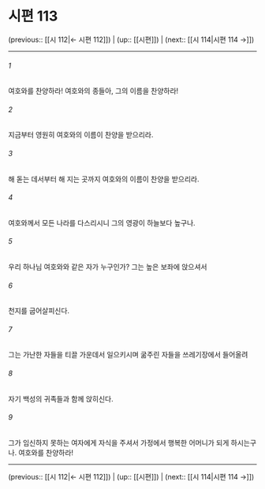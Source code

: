 # 시편 113

(previous:: [[시 112|← 시편 112]]) | (up:: [[시편]]) | (next:: [[시 114|시편 114 →]])

***




###### 1 

여호와를 찬양하라! 여호와의 종들아, 그의 이름을 찬양하라! 



###### 2 

지금부터 영원히 여호와의 이름이 찬양을 받으리라. 



###### 3 

해 돋는 데서부터 해 지는 곳까지 여호와의 이름이 찬양을 받으리라. 



###### 4 

여호와께서 모든 나라를 다스리시니 그의 영광이 하늘보다 높구나. 



###### 5 

우리 하나님 여호와와 같은 자가 누구인가? 그는 높은 보좌에 앉으셔서 



###### 6 

천지를 굽어살피신다. 



###### 7 

그는 가난한 자들을 티끌 가운데서 일으키시며 굶주린 자들을 쓰레기장에서 들어올려 



###### 8 

자기 백성의 귀족들과 함께 앉히신다. 



###### 9 

그가 임신하지 못하는 여자에게 자식을 주셔서 가정에서 행복한 어머니가 되게 하시는구나. 여호와를 찬양하라!

***

(previous:: [[시 112|← 시편 112]]) | (up:: [[시편]]) | (next:: [[시 114|시편 114 →]])
